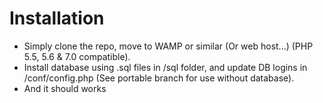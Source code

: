 <h1>Installation</h1>

- Simply clone the repo, move to WAMP or similar (Or web host...) (PHP 5.5, 5.6 & 7.0 compatible).
- Install database using .sql files in /sql folder, and update DB logins in /conf/config.php (See portable branch for use without database).
- And it should works
